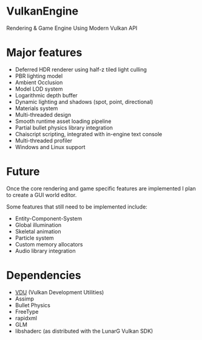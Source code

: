 # VulkanEngine
Rendering &amp; Game Engine Using Modern Vulkan API

# Major features
* Deferred HDR renderer using half-z tiled light culling
* PBR lighting model
* Ambient Occlusion
* Model LOD system
* Logarithmic depth buffer
* Dynamic lighting and shadows (spot, point, directional)
* Materials system
* Multi-threaded design
* Smooth runtime asset loading pipeline
* Partial bullet physics library integration
* Chaiscript scripting, integrated with in-engine text console
* Multi-threaded profiler
* Windows and Linux support

# Future
Once the core rendering and game specific features are implemented I plan to create a GUI world editor.

Some features that still need to be implemented include:
* Entity-Component-System
* Global illumination
* Skeletal animation
* Particle system
* Custom memory allocators
* Audio library integration

# Dependencies
* [VDU](https://github.com/przemektmalon/VulkanDevUtility) (Vulkan Development Utilities)
* Assimp
* Bullet Physics
* FreeType
* rapidxml
* GLM
* libshaderc (as distributed with the LunarG Vulkan SDK)
